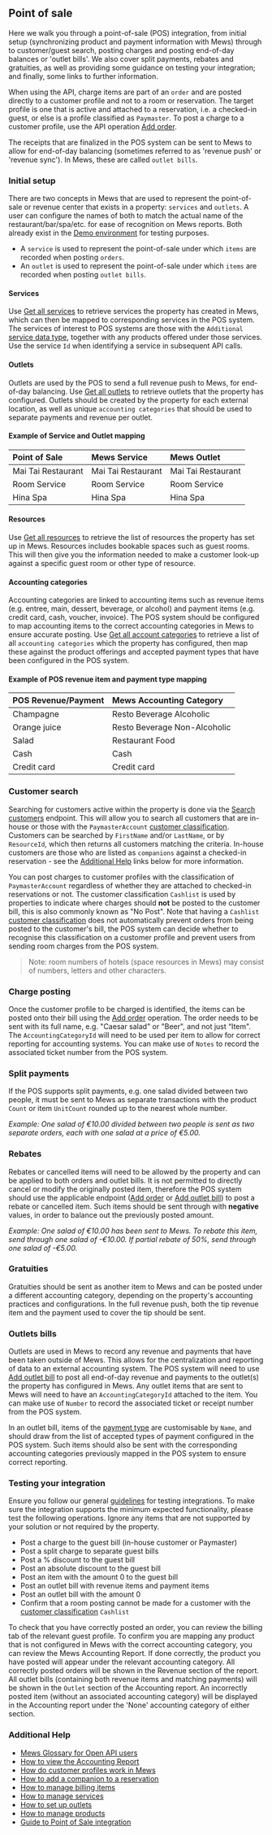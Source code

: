 ## Point of sale

Here we walk you through a point-of-sale (POS) integration, from initial setup (synchronizing product and payment information with Mews) through to customer/guest search, posting charges and posting end-of-day balances or 'outlet bills'.
We also cover split payments, rebates and gratuities, as well as providing some guidance on testing your integration; and finally, some links to further information.

When using the API, charge items are part of an `order` and are posted directly to a customer profile and not to a room or reservation.
The target profile is one that is active and attached to a reservation, i.e. a checked-in guest, or else is a profile classified as `Paymaster`.
To post a charge to a customer profile, use the API operation [Add order](../operations/orders.md#add-order).

The receipts that are finalized in the POS system can be sent to Mews to allow for end-of-day balancing (sometimes referred to as 'revenue push' or 'revenue sync').
In Mews, these are called `outlet bills`.

### Initial setup

There are two concepts in Mews that are used to represent the point-of-sale or revenue center that exists in a property: `services` and `outlets`.
A user can configure the names of both to match the actual name of the restaurant/bar/spa/etc. for ease of recognition on Mews reports.
Both already exist in the [Demo environment](../guidelines/environments.md) for testing purposes.

* A `service` is used to represent the point-of-sale under which `items` are recorded when posting `orders`.
* An `outlet` is used to represent the point-of-sale under which `items` are recorded when posting `outlet bills`.

#### Services

Use [Get all services](../operations/services.md#get-all-services) to retrieve services the property has created in Mews, which can then be mapped to corresponding services in the POS system.
The services of interest to POS systems are those with the `Additional` [service data type](../operations/services.md#service-data), together with any products offered under those services.
Use the service `Id` when identifying a service in subsequent API calls.

#### Outlets

Outlets are used by the POS to send a full revenue push to Mews, for end-of-day balancing.
Use [Get all outlets](../operations/outlets.md#get-all-outlets) to retrieve outlets that the property has configured.
Outlets should be created by the property for each external location, as well as unique `accounting categories` that should be used to separate payments and revenue per outlet.

#### Example of Service and Outlet mapping

| Point of Sale | Mews Service | Mews Outlet | 
| :-- | :-- | :-- |
| Mai Tai Restaurant | Mai Tai Restaurant | Mai Tai Restaurant |
| Room Service | Room Service | Room Service |
| Hina Spa | Hina Spa | Hina Spa |

#### Resources

Use [Get all resources](../operations/resources.md#get-all-resources) to retrieve the list of resources the property has set up in Mews.
Resources includes bookable spaces such as guest rooms. This will then give you the information needed to make a customer look-up against a specific guest room or other type of resource.

#### Accounting categories

Accounting categories are linked to accounting items such as revenue items (e.g. entree, main, dessert, beverage, or alcohol) and payment items (e.g. credit card, cash, voucher, invoice).
The POS system should be configured to map accounting items to the correct accounting categories in Mews to ensure accurate posting. 
Use [Get all account categories](../operations/accountingcategories.md#get-all-accounting-categories) to retrieve a list of all `accounting categories` which the property has configured, then map these against the product offerings and accepted payment types that have been configured in the POS system. 

#### Example of POS revenue item and payment type mapping

| POS Revenue/Payment | Mews Accounting Category |
| :-- | :-- |
| Champagne | Resto Beverage Alcoholic |
| Orange juice | Resto Beverage Non-Alcoholic | 
| Salad | Restaurant Food | 
| Cash | Cash |
| Credit card | Credit card |


### Customer search

Searching for customers active within the property is done via the [Search customers](../operations/customers.md#search-customers) endpoint.
This will allow you to search all customers that are in-house or those with the `PaymasterAccount` [customer classification](../operations/customers.md#customer-classification).
Customers can be searched by `FirstName` and/or `LastName`, or by `ResourceId`, which then returns all customers matching the criteria.
In-house customers are those who are listed as `companions` against a checked-in reservation - see the [Additional Help](#additional-help) links below for more information.

You can post charges to customer profiles with the classification of `PaymasterAccount` regardless of whether they are attached to checked-in reservations or not.
The customer classification `Cashlist` is used by properties to indicate where charges should __not__ be posted to the customer bill, this is also commonly known as "No Post".
Note that having a `Cashlist` [customer classification](../operations/customers.md#customer-classification) does not automatically prevent orders from being posted to the customer's bill, 
the POS system can decide whether to recognise this classification on a customer profile and prevent users from sending room charges from the POS system.

> Note: room numbers of hotels (space resources in Mews) may consist of numbers, letters and other characters.

### Charge posting

Once the customer profile to be charged is identified, the items can be posted onto their bill using the [Add order](../operations/orders.md#add-order) operation.
The order needs to be sent with its full name, e.g. "Caesar salad" or "Beer", and not just “Item". The `AccountingCategoryId` will need to be used per item to allow for correct reporting for accounting systems. You can make use of `Notes` to record the associated ticket number from the POS system.

### Split payments

If the POS supports split payments, e.g. one salad divided between two people, it must be sent to Mews as separate transactions with the product `Count` or item `UnitCount` rounded up to the nearest whole number. 

*Example: One salad of €10.00 divided between two people is sent as two separate orders, each with one salad at a price of €5.00.*

### Rebates

Rebates or cancelled items will need to be allowed by the property and can be applied to both orders and outlet bills.
It is not permitted to directly cancel or modify the originally posted item, therefore the POS system should use the applicable endpoint \([Add order](../operations/orders.md#add-order) or [Add outlet bill](../operations/outletbills.md#add-outlet-bills)\) to post a rebate or cancelled item.
Such items should be sent through with __negative__ values, in order to balance out the previously posted amount.

*Example: One salad of €10.00 has been sent to Mews. To rebate this item, send through one salad of -€10.00. If partial rebate of 50%, send through one salad of -€5.00.*

### Gratuities

Gratuities should be sent as another item to Mews and can be posted under a different accounting category, depending on the property's accounting practices and configurations. In the full revenue push, both the tip revenue item and the payment used to cover the tip should be sent.

### Outlets bills

Outlets are used in Mews to record any revenue and payments that have been taken outside of Mews.
This allows for the centralization and reporting of data to an external accounting system.
The POS system will need to use [Add outlet bill](../operations/outletbills.md#add-outlet-bills) to post all end-of-day revenue and payments to the outlet(s) the property has configured in Mews. Any outlet items that are sent to Mews will need to have an `AccountingCategoryId` attached to the item. You can make use of `Number` to record the associated ticket or receipt number from the POS system.

In an outlet bill, items of the [payment type](../operations/outletitems.md#outlet-item-type) are customisable by `Name`, and should draw from the list of accepted types of payment configured in the POS system. Such items should also be sent with the corresponding accounting categories previously mapped in the POS system to ensure correct reporting.

### Testing your integration

Ensure you follow our general [guidelines](../guidelines) for testing integrations.
To make sure the integration supports the minimum expected functionality, please test the following operations. Ignore any items that are not supported by your solution or not required by the property.

* Post a charge to the guest bill (in-house customer or Paymaster)
* Post a split charge to separate guest bills
* Post a % discount to the guest bill
* Post an absolute discount to the guest bill
* Post an item with the amount 0 to the guest bill
* Post an outlet bill with revenue items and payment items
* Post an outlet bill with the amount 0
* Confirm that a room posting cannot be made for a customer with the [customer classification](../operations/customers.md#customer-classification) `Cashlist`

To check that you have correctly posted an order, you can review the billing tab of the relevant guest profile.
To confirm you are mapping any product that is not configured in Mews with the correct accounting category, you can review the Mews Accounting Report.
If done correctly, the product you have posted will appear under the relevant accounting category.
All correctly posted orders will be shown in the Revenue section of the report.
All outlet bills (containing both revenue items and matching payments) will be shown in the `Outlet` section of the Accounting report.
An incorrectly posted item (without an associated accounting category) will be displayed in the Accounting report under the 'None' accounting category of either section. 

### Additional Help

- [Mews Glossary for Open API users](https://help.mews.com/s/article/Mews-Glossary-for-Open-API-users?language=en_US)
- [How to view the Accounting Report](https://help.mews.com/s/article/accounting-report?language=en_US)
- [How do customer profiles work in Mews](https://help.mews.com/s/article/create-a-customer-profile?language=en_US)
- [How to add a companion to a reservation](https://help.mews.com/s/article/how-to-add-a-companion-to-a-reservation?language=en_US)
- [How to manage billing items](https://help.mews.com/s/article/add-move-or-remove-items-from-open-bills?language=en_US)
- [How to manage services](https://help.mews.com/s/article/understanding-services?language=en_US)
- [How to set up outlets](https://help.mews.com/s/article/set-up-outlets?language=en_US)
- [How to manage products](https://help.mews.com/s/article/create-or-delete-a-product?language=en_US)
- [Guide to Point of Sale integration](https://help.mews.com/s/article/point-of-sale-integrations-for-mews-operations?language=en_US)
